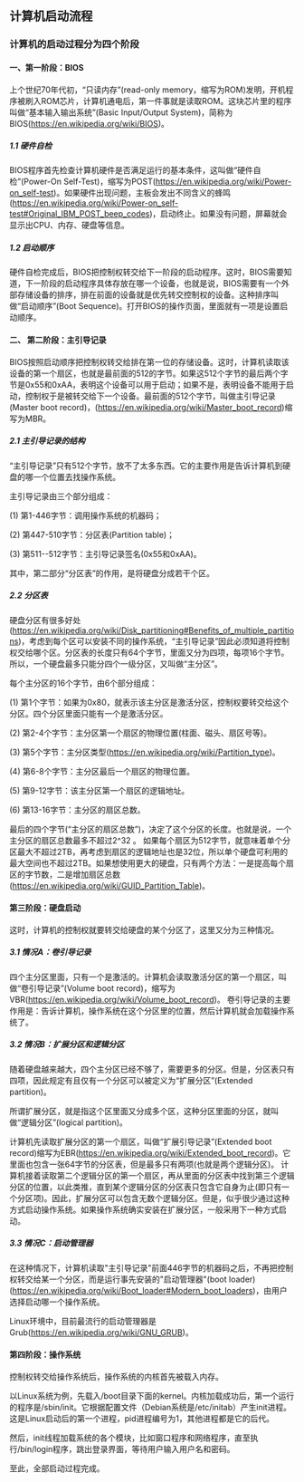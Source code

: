## 计算机启动流程
### 计算机的启动过程分为四个阶段
#### 一、第一阶段：BIOS
上个世纪70年代初，“只读内存”(read-only memory，缩写为ROM)发明，开机程序被刷入ROM芯片，计算机通电后，第一件事就是读取ROM。这块芯片里的程序叫做“基本输入输出系统”(Basic Input/Output System)，简称为BIOS(https://en.wikipedia.org/wiki/BIOS)。
##### 1.1 硬件自检
BIOS程序首先检查计算机硬件是否满足运行的基本条件，这叫做“硬件自检”(Power-On Self-Test)，缩写为POST(https://en.wikipedia.org/wiki/Power-on_self-test)。如果硬件出现问题，主板会发出不同含义的蜂鸣(https://en.wikipedia.org/wiki/Power-on_self-test#Original_IBM_POST_beep_codes)，启动终止。如果没有问题，屏幕就会显示出CPU、内存、硬盘等信息。
##### 1.2 启动顺序
硬件自检完成后，BIOS把控制权转交给下一阶段的启动程序。这时，BIOS需要知道，下一阶段的启动程序具体存放在哪一个设备，也就是说，BIOS需要有一个外部存储设备的排序，排在前面的设备就是优先转交控制权的设备。这种排序叫做“启动顺序”(Boot Sequence)。打开BIOS的操作页面，里面就有一项是设置启动顺序。
#### 二、 第二阶段：主引导记录
BIOS按照启动顺序把控制权转交给排在第一位的存储设备。这时，计算机读取该设备的第一个扇区，也就是最前面的512的字节。如果这512个字节的最后两个字节是0x55和0xAA，表明这个设备可以用于启动；如果不是，表明设备不能用于启动，控制权于是被转交给下一个设备。最前面的512个字节，叫做主引导记录(Master boot record)，(https://en.wikipedia.org/wiki/Master_boot_record)缩写为MBR。
##### 2.1 主引导记录的结构
“主引导记录”只有512个字节，放不了太多东西。它的主要作用是告诉计算机到硬盘的哪一个位置去找操作系统。

主引导记录由三个部分组成：

(1) 第1-446字节：调用操作系统的机器码；

(2) 第447-510字节：分区表(Partition table)；

(3) 第511--512字节：主引导记录签名(0x55和0xAA)。

其中，第二部分“分区表”的作用，是将硬盘分成若干个区。
##### 2.2 分区表
硬盘分区有很多好处(https://en.wikipedia.org/wiki/Disk_partitioning#Benefits_of_multiple_partitions)，考虑到每个区可以安装不同的操作系统，“主引导记录”因此必须知道将控制权交给哪个区。分区表的长度只有64个字节，里面又分为四项，每项16个字节。所以，一个硬盘最多只能分四个一级分区，又叫做“主分区”。

每个主分区的16个字节，由6个部分组成：

(1) 第1个字节：如果为0x80，就表示该主分区是激活分区，控制权要转交给这个分区。四个分区里面只能有一个是激活分区。

(2) 第2-4个字节：主分区第一个扇区的物理位置(柱面、磁头、扇区号等)。

(3) 第5个字节：主分区类型(https://en.wikipedia.org/wiki/Partition_type)。

(4) 第6-8个字节：主分区最后一个扇区的物理位置。

(5) 第9-12字节：该主分区第一个扇区的逻辑地址。

(6) 第13-16字节：主分区的扇区总数。

最后的四个字节(“主分区的扇区总数”)，决定了这个分区的长度。也就是说，一个主分区的扇区总数最多不超过2^32 。
如果每个扇区为512字节，就意味着单个分区最大不超过2TB，再考虑到扇区的逻辑地址也是32位，所以单个硬盘可利用的最大空间也不超过2TB。如果想使用更大的硬盘，只有两个方法：一是提高每个扇区的字节数，二是增加扇区总数(https://en.wikipedia.org/wiki/GUID_Partition_Table)。
#### 第三阶段：硬盘启动
这时，计算机的控制权就要转交给硬盘的某个分区了，这里又分为三种情况。
##### 3.1 情况A：卷引导记录
四个主分区里面，只有一个是激活的。计算机会读取激活分区的第一个扇区，叫做“卷引导记录”(Volume boot record)，缩写为VBR(https://en.wikipedia.org/wiki/Volume_boot_record)。
卷引导记录的主要作用是：告诉计算机，操作系统在这个分区里的位置，然后计算机就会加载操作系统了。
##### 3.2 情况B：扩展分区和逻辑分区
随着硬盘越来越大，四个主分区已经不够了，需要更多的分区。但是，分区表只有四项，因此规定有且仅有一个分区可以被定义为“扩展分区”(Extended partition)。

所谓扩展分区，就是指这个区里面又分成多个区，这种分区里面的分区，就叫做“逻辑分区”(logical partition)。

计算机先读取扩展分区的第一个扇区，叫做“扩展引导记录”(Extended boot record)缩写为EBR(https://en.wikipedia.org/wiki/Extended_boot_record)。它里面也包含一张64字节的分区表，但是最多只有两项(也就是两个逻辑分区)。
计算机接着读取第二个逻辑分区的第一个扇区，再从里面的分区表中找到第三个逻辑分区的位置，以此类推，直到某个逻辑分区的分区表只包含它自身为止(即只有一个分区项)。因此，扩展分区可以包含无数个逻辑分区。但是，似乎很少通过这种方式启动操作系统。如果操作系统确实安装在扩展分区，一般采用下一种方式启动。
##### 3.3 情况C：启动管理器
在这种情况下，计算机读取"主引导记录"前面446字节的机器码之后，不再把控制权转交给某一个分区，而是运行事先安装的"启动管理器"(boot loader)(https://en.wikipedia.org/wiki/Boot_loader#Modern_boot_loaders)，由用户选择启动哪一个操作系统。

Linux环境中，目前最流行的启动管理器是Grub(https://en.wikipedia.org/wiki/GNU_GRUB)。
#### 第四阶段：操作系统
控制权转交给操作系统后，操作系统的内核首先被载入内存。

以Linux系统为例，先载入/boot目录下面的kernel。内核加载成功后，第一个运行的程序是/sbin/init。它根据配置文件（Debian系统是/etc/initab）产生init进程。这是Linux启动后的第一个进程，pid进程编号为1，其他进程都是它的后代。

然后，init线程加载系统的各个模块，比如窗口程序和网络程序，直至执行/bin/login程序，跳出登录界面，等待用户输入用户名和密码。

至此，全部启动过程完成。



